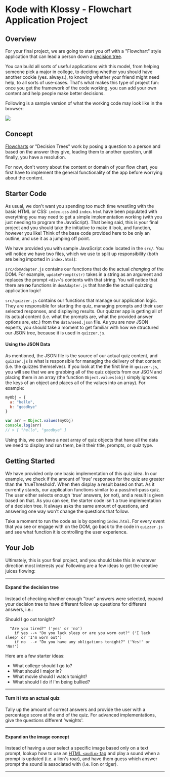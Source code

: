 # Kode with Klossy  - Flowchart Application Project


## Overview

For your final project, we are going to start you off with a "Flowchart" style application that can lead a person down a [decision tree](https://www.pinterest.com/pin/125819383316124395/).

You can build all sorts of useful applications with this model, from helping someone pick a major in college, to deciding whether you should have another cookie (yes. always.), to knowing whether your friend might need help, to all sorts of use-cases. That's what makes this type of project fun: once you get the framework of the code working, you can add your own content and help people make better decisions.

Following is a sample version of what the working code may look like in the browser:

<img src="./completed-example.gif" align="center"/>


## Concept

[Flowcharts](https://en.wikipedia.org/wiki/Flowchart) or "Decision Trees" work by posing a question to a person and based on the answer they give, leading them to another question, until finally, you have a resolution.

For now, don't worry about the content or domain of your flow chart, you first have to implement the general functionality of the app before worrying about the content.


## Starter Code

As usual, we don't want you spending too much time wrestling with the basic HTML or CSS: `index.css` and `index.html` have been populated with everything you may need to get a simple implementation working (with you just needing to program the JavaScript). That being said, this is your final project and you should take the initiative to make it look, and function, however you like! Think of the base code provided here to be only an outline, and use it as a jumping off point. 

We have provided you with sample JavaScript code located in the `src/`. You will notice we have two files, which we use to split up responsibility (both are being imported in `index.html`):

`src/domAdapter.js` contains our functions that do the actual _changing_ of the DOM. For example, `updatePrompt(str)` takes in a string as an argument and replaces the prompt `<div>`'s contents with that string. You will notice that there are **no** functions in `domAdapter.js` that handle the actual quizzing application logic!

`src/quizzer.js` contains our functions that manage our application logic. They are responsible for starting the quiz, managing prompts and their user selected responses, and displaying results. Our quizzer app is getting all of its actual content (i.e. what the prompts are, what the provided answer options are, etc.) from the `data/seed.json` file. As you are now JSON experts, you should take a moment to get familiar with how we structured our JSON tree, because it is used in `quizzer.js`.


#### Using the JSON Data

As mentioned, the JSON file is the source of our actual quiz content, and `quizzer.js` is what is responsible for managing the delivery of that content (i.e. the quizzes themselves). If you look at the the first line in `quizzer.js`, you will see that we are grabbing all of the quiz objects from our JSON and placing them in an array (the function `Object.values(obj)` simply ignores the keys of an object and places all of the values into an array). For example:

```js
myObj = {
  a: "hello",
  b: "goodbye"
}

var arr = Object.values(myObj)
console.log(arr)
// > [ "hello", "goodbye" ]
```

Using this, we can have a neat array of quiz objects that have all the data we need to display and run them, be it their title, prompts, or quiz type.


## Getting Started

We have provided only one basic implementation of this quiz idea. In our example, we check if the amount of 'true' responses for the quiz are greater than the 'trueThreshold'. When then display a result based on that. As it currently stands, our application functions similar to a pass/not-pass quiz. The user either selects enough 'true' answers, (or not), and a result is given based on that. As you can see, the starter code isn't a true implementation of a decision tree. It always asks the same amount of questions, and answering one way won't change the questions that follow. 

Take a moment to run the code as is by opening `index.html`. For every event that you see or engage with on the DOM, go back to the code in `quizzer.js` and see what function it is controlling the user experience.


## Your Job

Ultimately, this is your final project, and you should take this in whatever direction most interests you! Following are a few ideas to get the creative juices flowing:

---

#### Expand the decision tree

Instead of checking whether enough "true" answers were selected, expand your decision tree to have different follow up questions for different answers, i.e.:
  
Should I go out tonight?
```
  "Are you tired?" ('yes' or 'no')  
    if yes --> "Do you lack sleep or are you worn out?" ('I lack sleep' or 'I'm worn out')  
    if no  --> "Do you have any obligations tonight?" ('Yes!' or 'No!')
```

Here are a few starter ideas: 

- What college should I go to?
- What should I major in?
- What movie should I watch tonight?
- What should I do if I'm being bullied?
---

#### Turn it into an actual quiz

Tally up the amount of correct answers and provide the user with a percentage score at the end of the quiz. For advanced implementations, give the questions different 'weights'. 

---

#### Expand on the image concept

Instead of having a user select a specific image based only on a text prompt, lookup how to use an [HTML `<audio>` tag][audio] and play a sound when a prompt is updated (i.e. a lion's roar), and have them guess which answer prompt the sound is associated with (i.e. lion or tiger). 

---



[audio]: https://www.w3schools.com/html/html5_audio.asp
